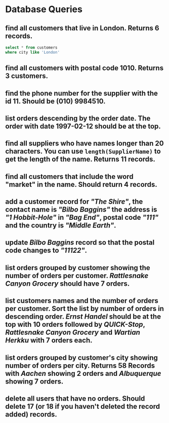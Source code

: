 # Database Queries

## find all customers that live in London. Returns 6 records.

```sql
select * from customers
where city like 'London'
```

## find all customers with postal code 1010. Returns 3 customers.

## find the phone number for the supplier with the id 11. Should be (010) 9984510.

## list orders descending by the order date. The order with date 1997-02-12 should be at the top.

## find all suppliers who have names longer than 20 characters. You can use `length(SupplierName)` to get the length of the name. Returns 11 records.

## find all customers that include the word "market" in the name. Should return 4 records.

## add a customer record for _"The Shire"_, the contact name is _"Bilbo Baggins"_ the address is _"1 Hobbit-Hole"_ in _"Bag End"_, postal code _"111"_ and the country is _"Middle Earth"_.

## update _Bilbo Baggins_ record so that the postal code changes to _"11122"_.

## list orders grouped by customer showing the number of orders per customer. _Rattlesnake Canyon Grocery_ should have 7 orders.

## list customers names and the number of orders per customer. Sort the list by number of orders in descending order. _Ernst Handel_ should be at the top with 10 orders followed by _QUICK-Stop_, _Rattlesnake Canyon Grocery_ and _Wartian Herkku_ with 7 orders each.

## list orders grouped by customer's city showing number of orders per city. Returns 58 Records with _Aachen_ showing 2 orders and _Albuquerque_ showing 7 orders.

## delete all users that have no orders. Should delete 17 (or 18 if you haven't deleted the record added) records.
